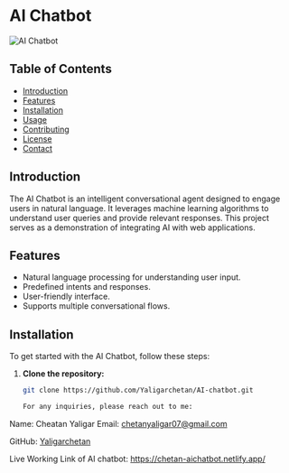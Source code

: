 # AI Chatbot

![AI Chatbot](https://img.shields.io/badge/AI%20Chatbot-v1.0-brightgreen)

## Table of Contents

- [Introduction](#introduction)
- [Features](#features)
- [Installation](#installation)
- [Usage](#usage)
- [Contributing](#contributing)
- [License](#license)
- [Contact](#contact)

## Introduction

The AI Chatbot is an intelligent conversational agent designed to engage users in natural language. It leverages machine learning algorithms to understand user queries and provide relevant responses. This project serves as a demonstration of integrating AI with web applications.

## Features

- Natural language processing for understanding user input.
- Predefined intents and responses.
- User-friendly interface.
- Supports multiple conversational flows.

## Installation

To get started with the AI Chatbot, follow these steps:

1. **Clone the repository:**

   ```bash
   git clone https://github.com/Yaligarchetan/AI-chatbot.git

   For any inquiries, please reach out to me:

Name: Cheatan Yaligar
Email: chetanyaligar07@gmail.com

GitHub: [Yaligarchetan](https://github.com/Yaligarchetan) 

Live Working Link of AI chatbot: https://chetan-aichatbot.netlify.app/

